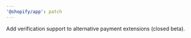 ```yaml
---
'@shopify/app': patch
---
```


Add verification support to alternative payment extensions (closed beta).
